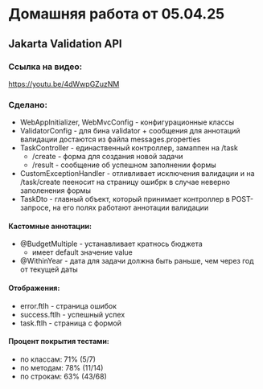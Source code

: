 # Домашняя работа от 05.04.25 

## Jakarta Validation API

### Ссылка на видео:

https://youtu.be/4dWwpGZuzNM

### Сделано:

- WebAppInitializer, WebMvcConfig - конфигурационные классы
- ValidatorConfig - для бина validator + сообщения для аннотаций валидации достаются из файла messages.properties
- TaskController - единаственный контроллер, замаппен на /task
  - /create - форма для создания новой задачи
  - /result - сообщение об успешном заполнении формы
- CustomExceptionHandler - отливливает исключения валидации и на /task/create пееносит на страницу ошибрк в случае неверно заполенения формы
- TaskDto - главный объект, который принимает контроллер в POST-запросе, на его полях работают аннотации валидации

#### Кастомные аннотации:

- @BudgetMultiple - устанавливает кратнось бюджета
  - имеет default значение value
- @WithinYear - дата для задачи должна быть раньше, чем через год от текущей даты

#### Отображения:

- error.ftlh - страница ошибок
- success.ftlh - успешный успех
- task.ftlh - страница с формой

#### Процент покрытия тестами:

- по классам: 71% (5/7)
- по методам: 78% (11/14)
- по строкам: 63% (43/68)